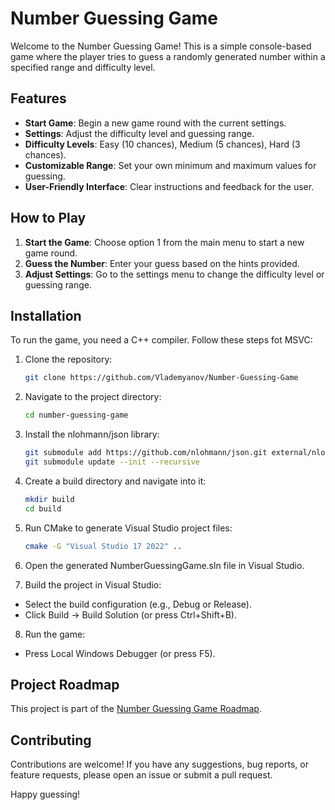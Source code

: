 # Number Guessing Game

Welcome to the Number Guessing Game! This is a simple console-based game where the player tries to guess a randomly generated number within a specified range and difficulty level.

## Features

- **Start Game**: Begin a new game round with the current settings.
- **Settings**: Adjust the difficulty level and guessing range.
- **Difficulty Levels**: Easy (10 chances), Medium (5 chances), Hard (3 chances).
- **Customizable Range**: Set your own minimum and maximum values for guessing.
- **User-Friendly Interface**: Clear instructions and feedback for the user.

## How to Play

1. **Start the Game**: Choose option 1 from the main menu to start a new game round.
2. **Guess the Number**: Enter your guess based on the hints provided.
3. **Adjust Settings**: Go to the settings menu to change the difficulty level or guessing range.

## Installation

To run the game, you need a C++ compiler. Follow these steps fot MSVC:

1. Clone the repository:
   ```sh
   git clone https://github.com/Vlademyanov/Number-Guessing-Game
2. Navigate to the project directory:
   ```sh
   cd number-guessing-game
3. Install the nlohmann/json library:

   ```sh
   git submodule add https://github.com/nlohmann/json.git external/nlohmann_json
   git submodule update --init --recursive

4. Create a build directory and navigate into it:

   ```sh
   mkdir build
   cd build

5. Run CMake to generate Visual Studio project files:
   ```sh
   cmake -G "Visual Studio 17 2022" ..
   
6. Open the generated NumberGuessingGame.sln file in Visual Studio.

7. Build the project in Visual Studio:

- Select the build configuration (e.g., Debug or Release).
- Click Build -> Build Solution (or press Ctrl+Shift+B).

8. Run the game:

- Press Local Windows Debugger (or press F5).

## Project Roadmap

This project is part of the [Number Guessing Game Roadmap](https://roadmap.sh/projects/number-guessing-game).

## Contributing

Contributions are welcome! If you have any suggestions, bug reports, or feature requests, please open an issue or submit a pull request.

Happy guessing!







